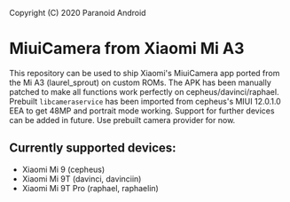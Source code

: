 Copyright (C) 2020 Paranoid Android

MiuiCamera from Xiaomi Mi A3
=========================================

This repository can be used to ship Xiaomi's MiuiCamera app ported from the Mi A3 (laurel_sprout) on custom ROMs. The APK has been manually patched to make all functions work perfectly on cepheus/davinci/raphael. Prebuilt `libcameraservice` has been imported from cepheus's MIUI 12.0.1.0 EEA to get 48MP and portrait mode working. Support for further devices can be added in future.
Use prebuilt camera provider for now.

## Currently supported devices:
* Xiaomi Mi 9 (cepheus)
* Xiaomi Mi 9T (davinci, davinciin)
* Xiaomi Mi 9T Pro  (raphael, raphaelin)
